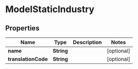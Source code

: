 # ModelStaticIndustry

## Properties
Name | Type | Description | Notes
------------ | ------------- | ------------- | -------------
**name** | **String** |  |  [optional]
**translationCode** | **String** |  |  [optional]
